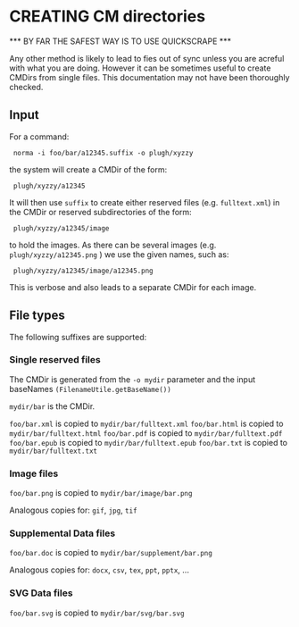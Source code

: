 # CREATING CM directories

*** BY FAR THE SAFEST WAY IS TO USE QUICKSCRAPE ***

Any other method is likely to lead to fies out of sync unless you are acreful with what you are doing.
However it can be sometimes useful to create CMDirs from single files.
This documentation may not have been thoroughly checked.

## Input

For a command: 

``` norma -i foo/bar/a12345.suffix -o plugh/xyzzy```

the system will create a CMDir of the form:

``` plugh/xyzzy/a12345```

It will then use ```suffix``` to create either reserved files (e.g. ```fulltext.xml```) in the CMDir or reserved subdirectories
of the form:

``` plugh/xyzzy/a12345/image```

to hold the images. As there can be several images (e.g.  ```plugh/xyzzy/a12345.png``` ) we use the given names, such as:

``` plugh/xyzzy/a12345/image/a12345.png```

This is verbose and also leads to a separate CMDir for each image.

## File types

The following suffixes are supported:

### Single reserved files

The CMDir is generated from the ```-o mydir``` parameter and the input baseNames ```(FilenameUtile.getBaseName())```

```mydir/bar``` is the CMDir.

```foo/bar.xml``` is copied to ```mydir/bar/fulltext.xml```
```foo/bar.html``` is copied to ```mydir/bar/fulltext.html```
```foo/bar.pdf``` is copied to ```mydir/bar/fulltext.pdf```
```foo/bar.epub``` is copied to ```mydir/bar/fulltext.epub```
```foo/bar.txt``` is copied to ```mydir/bar/fulltext.txt```

### Image files

```foo/bar.png``` is copied to ```mydir/bar/image/bar.png```

Analogous copies for:
 ```gif```, ```jpg```, ```tif```
 
### Supplemental Data files

```foo/bar.doc``` is copied to ```mydir/bar/supplement/bar.png```

Analogous copies for:
 ```docx```, ```csv```, ```tex```, ```ppt```, ```pptx```, ...
 
### SVG Data files

```foo/bar.svg``` is copied to ```mydir/bar/svg/bar.svg```

 
 